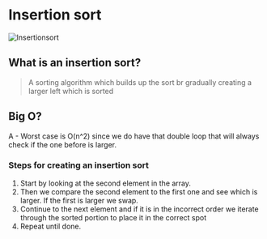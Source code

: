 # Insertion sort 

![Insertionsort](https://www.studytonight.com/data-structures/images/basic-insertion-sort.png)

## What is an insertion sort?
> A sorting algorithm which builds up the sort br gradually creating a larger left which is sorted 

## Big O?
 A - Worst case is O(n^2) since we do have that double loop that will always check if the one before is larger. 

### Steps for creating an insertion sort
1. Start by looking at the second element in the array.
2. Then we compare the second element to the first one and see which is larger. If the first is larger we swap. 
3. Continue to the next element and if it is in the incorrect order we iterate through the sorted portion to place it in the correct spot 
4. Repeat until done.
